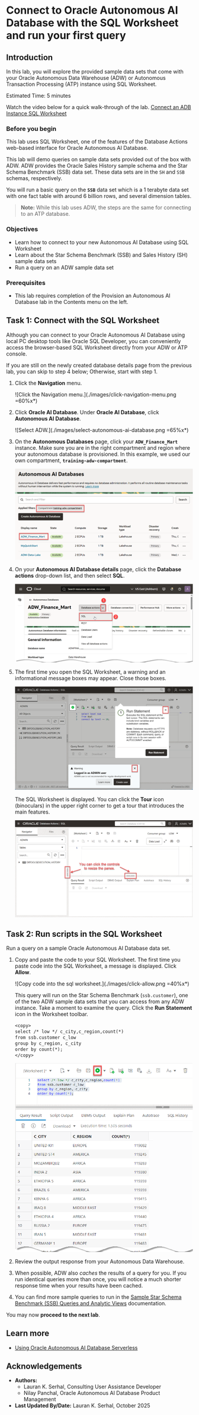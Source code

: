 # Connect to Oracle Autonomous AI Database with the SQL Worksheet and run your first query

## Introduction

In this lab, you will explore the provided sample data sets that come with your Oracle Autonomous Data Warehouse (ADW) or Autonomous Transaction Processing (ATP) instance using SQL Worksheet.

Estimated Time: 5 minutes

Watch the video below for a quick walk-through of the lab.
[Connect an ADB Instance SQL Worksheet](videohub:1_28r1706y)

### Before you begin

This lab uses SQL Worksheet, one of the features of the Database Actions web-based interface for Oracle Autonomous AI Database.

This lab will demo queries on sample data sets provided out of the box with ADW. ADW provides the Oracle Sales History sample schema and the Star Schema Benchmark (SSB) data set. These data sets are in the `SH` and `SSB` schemas, respectively.

You will run a basic query on the **`SSB`** data set which is a 1 terabyte data set with one fact table with around 6 billion rows, and several dimension tables.

>**Note:** While this lab uses ADW, the steps are the same for connecting to an ATP database.

### Objectives

- Learn how to connect to your new Autonomous AI Database using SQL Worksheet
- Learn about the Star Schema Benchmark (SSB) and Sales History (SH) sample data sets
- Run a query on an ADW sample data set

### Prerequisites

- This lab requires completion of the Provision an Autonomous AI Database lab in the Contents menu on the left.

## Task 1: Connect with the SQL Worksheet

Although you can connect to your Oracle Autonomous AI Database using local PC desktop tools like Oracle SQL Developer, you can conveniently access the browser-based SQL Worksheet directly from your ADW or ATP console.

If you are still on the newly created database details page from the previous lab, you can skip to step 4 below; Otherwise, start with step 1.

1. Click the **Navigation** menu.

    ![Click the Navigation menu.](./images/click-navigation-menu.png =60%x*)

2. Click **Oracle AI Database**. Under **Oracle AI Database**, click **Autonomous AI Database**.

    ![Select ADW.](./images/select-autonomous-ai-database.png =65%x*)

3. On the **Autonomous Databases** page, click your **`ADW_Finance_Mart`** instance. Make sure you are in the right compartment and region where your autonomous database is provisioned. In this example, we used our own compartment, **`training-adw-compartment`**.

    ![Click ADW instance.](./images/click-adw-instance.png " ")

4. On your **Autonomous AI Database details** page, click the **Database actions** drop-down list, and then select **SQL**.

    ![Click SQL from Database actions drop-down list.](images/click-sql.png " ")

5. The first time you open the SQL Worksheet, a warning and an informational  message boxes may appear. Close those boxes.

    ![SQL Worksheet with informational boxes.](./images/informational-boxes.png " ")

    The SQL Worksheet is displayed. You can click the **Tour** icon (binoculars) in the upper right corner to get a tour that introduces the main features.

    ![The SQL Worksheet is displayed.](./images/sql-worksheet.png " ")

## Task 2: Run scripts in the SQL Worksheet

Run a query on a sample Oracle Autonomous AI Database data set.

1. Copy and paste the code to your SQL Worksheet. The first time you paste code into the SQL Worksheet, a message is displayed. Click **Allow**.

    ![Copy code into the sql worksheet.](./images/click-allow.png =40%x*)

    This query will run on the Star Schema Benchmark (`ssb.customer`), one of the two ADW sample data sets that you can access from any ADW instance. Take a moment to examine the query. Click the **Run Statement** icon in the Worksheet toolbar.

    ```
    <copy>
    select /* low */ c_city,c_region,count(*)
    from ssb.customer c_low
    group by c_region, c_city
    order by count(*);
    </copy>
    ```

    ![Paste the code and click Run Script.](./images/ssb-query-low-results-sql-worksheet.png " ")

2. Review the output response from your Autonomous Data Warehouse.

3. When possible, ADW also *caches* the results of a query for you. If you run identical queries more than once, you will notice a much shorter response time when your results have been cached.

4. You can find more sample queries to run in the [Sample Star Schema Benchmark (SSB) Queries and Analytic Views](https://docs.oracle.com/en/cloud/paas/autonomous-data-warehouse-cloud/user/sample-queries.html) documentation.

You may now **proceed to the next lab**.

## Learn more

* [Using Oracle Autonomous AI Database Serverless](https://docs.oracle.com/en/cloud/paas/autonomous-database/serverless/adbsb/index.html)

## Acknowledgements

- **Authors:**
    * Lauran K. Serhal, Consulting User Assistance Developer
    * Nilay Panchal, Oracle Autonomous AI Database Product Management
- **Last Updated By/Date:** Lauran K. Serhal, October 2025
